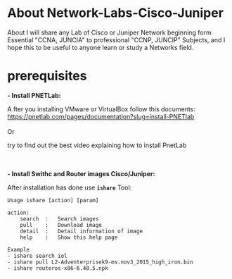 # About Network-Labs-Cisco-Juniper
About I will share any Lab of Cisco or Juniper Network beginning form Essential "CCNA, JUNCIA" to professional "CCNP, JUNCIP" Subjects, and I hope this to be useful to anyone learn or study a Networks field.

# prerequisites

**- Install PNETLab:**

A fter you installing VMware or VirtualBox follow this documents: https://pnetlab.com/pages/documentation?slug=install-PNETlab    
</br>
Or 

try to find out the best video explaining how to install PnetLab   
   
</br></br>
**- Install Swithc and Router images Cisco/Juniper:**

After installation has done use **`ishare`** Tool:   

 


    Usage ishare [action] [param]

    action:
        search  :   Search images
        pull    :   Download image
        detail  :   Detail information of image
        help    :   Show this help page

    Example
    - ishare search iol 
    - ishare pull L2-Adventerprisek9-ms.nov3_2015_high_iron.bin 
    - ishare routeros-x86-6.48.5.npk 
    
 
    




















